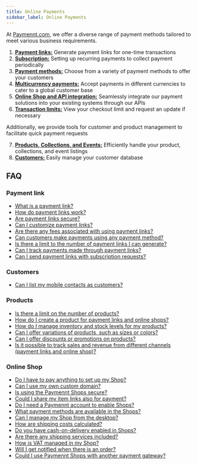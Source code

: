 ```yaml
---
title: Online Payments 
sidebar_label: Online Payments
---
```


At [<ins>Paymennt.com</ins>](https://www.paymennt.com/), we offer a diverse range of payment methods tailored to meet various business requirements.

1. [<ins>**Payment links:**</ins>](1-payments-links.md)
Generate payment links for one-time transactions
2. [<ins>**Subscription:**</ins>](2-subscriptions.md)
Setting up recurring payments to collect payment periodically
3. [<ins>**Payment methods:**</ins>](3-payment-methods.md)
Choose from a variety of payment methods to offer your customers
4. [<ins>**Multicurrency payments:**</ins>](4-multicurrency-payments.md)
Accept payments in different currencies to cater to a global customer base
5. [<ins>**Online Shop and API integration:**</ins>](5-online-shop-and-API-integration.md)
Seamlessly integrate our payment solutions into your existing systems through our APIs
6. [<ins>**Transaction limits:**</ins>](6-transaction-limits.md)
View your checkout limit and request an update if necessary

Additionally, we provide tools for customer and product management to facilitate quick payment requests

7. [<ins>**Products, Collections, and Events:**</ins>](7-products-collections-and-events.md)
Efficiently handle your product, collections, and event listings
8. [<ins>**Customers:**</ins>](8-customers.md)
Easily manage your customer database

## FAQ

### Payment link

* [<ins>What is a payment link?</ins>](10-faq.md#what-is-a-payment-link)
* [<ins>How do payment links work?</ins>](10-faq.md#how-do-payment-links-work)
* [<ins>Are payment links secure?</ins>](10-faq.md#are-payment-links-secure)
* [<ins>Can I customize payment links?</ins>](10-faq.md#can-i-customize-payment-links)
* [<ins>Are there any fees associated with using payment links?</ins>](10-faq.md#are-there-any-fees-associated-with-using-payment-links)
* [<ins>Can customers make payments using any payment method?</ins>](10-faq.md#can-customers-make-payments-using-any-payment-method)
* [<ins>Is there a limit to the number of payment links I can generate?</ins>](10-faq.md#is-there-a-limit-to-the-number-of-payment-links-i-can-generate)
* [<ins>Can I track payments made through payment links?</ins>](10-faq.md#can-i-track-payments-made-through-payment-links)
* [<ins>Can I send payment links with subscription requests?</ins>](10-faq.md#can-i-send-payment-links-with-subscription-requests)

### Customers

* [<ins>Can I list my mobile contacts as customers?</ins>](10-faq.md#can-i-list-my-mobile-contacts-as-customers)

### Products

* [<ins>Is there a limit on the number of products?</ins>](10-faq.md#is-there-a-limit-on-the-number-of-products)
* [<ins>How do I create a product for payment links and online shops?</ins>](10-faq.md#how-do-i-create-a-product-for-payment-links-and-online-shops)
* [<ins>How do I manage inventory and stock levels for my products?</ins>](10-faq.md#how-do-i-manage-inventory-and-stock-levels-for-my-products)
* [<ins>Can I offer variations of products, such as sizes or colors?</ins>](10-faq.md#can-i-offer-variations-of-products-such-as-sizes-or-colors)
* [<ins>Can I offer discounts or promotions on products?</ins>](10-faq.md#can-i-offer-discounts-or-promotions-on-products)
* [<ins>Is it possible to track sales and revenue from different channels (payment links and online shop)?</ins>](10-faq.md#is-it-possible-to-track-sales-and-revenue-from-different-channels-payment-links-and-online-shop)

### Online Shop

* [<ins>Do I have to pay anything to set up my Shop?</ins>](10-faq.md#do-i-have-to-pay-anything-for-setting-up-my-shop)
* [<ins>Can I use my own custom domain?</ins>](10-faq.md#can-i-use-my-own-custom-domain)
* [<ins>Is using the Paymennt Shops secure?</ins>](10-faq.md#is-using-the-paymennt-shops-secure)
* [<ins>Could I share my item links also for payment?</ins>](10-faq.md#could-i-share-my-item-links-also-for-payment)
* [<ins>Do I need a Paymennt account to enable Shops?</ins>](10-faq.md#do-i-need-a-paymennt-account-to-enable-shops)
* [<ins>What payment methods are available in the Shops?</ins>](10-faq.md#what-payment-methods-is-available-in-the-shops)
* [<ins>Can I manage my Shop from the desktop?</ins>](10-faq.md#can-i-manage-my-shop-from-the-desktop)
* [<ins>How are shipping costs calculated?</ins>](10-faq.md#how-are-shipping-costs-calculated)
* [<ins>Do you have cash-on-delivery enabled in Shops?</ins>](10-faq.md#do-you-have-cash-on-delivery-enabled-in-shops)
* [<ins>Are there any shipping services included?</ins>](10-faq.md#are-there-any-shipping-services-included)
* [<ins>How is VAT managed in my Shop?</ins>](10-faq.md#how-is-vat-managed-in-my-shop)
* [<ins>Will I get notified when there is an order?</ins>](10-faq.md#will-i-get-notified-when-there-is-an-order)
* [<ins>Could I use Paymennt Shops with another payment gateway?</ins>](10-faq.md#could-i-use-paymennt-shops-with-another-payment-gateway)
